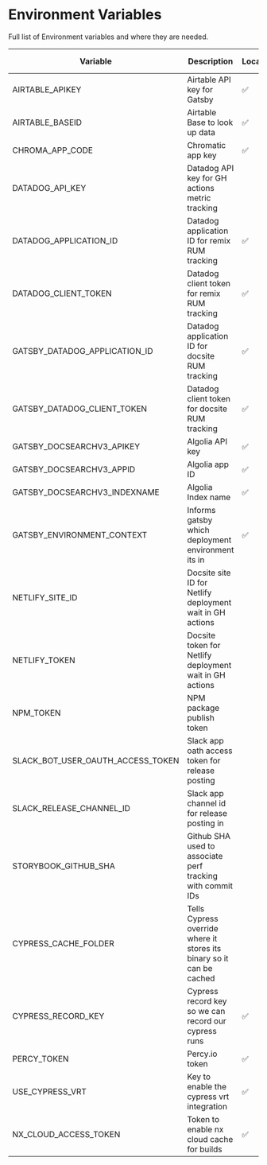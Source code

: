 # Environment Variables

Full list of Environment variables and where they are needed.

| Variable                          | Description                                                           | Local | GH Secrets | Netlify paste | Netlify remix |
| --------------------------------- | --------------------------------------------------------------------- | ----- | ---------- | ------------- | ------------- |
| AIRTABLE_APIKEY                   | Airtable API key for Gatsby                                           | ✅    |            | ✅            |               |
| AIRTABLE_BASEID                   | Airtable Base to look up data                                         | ✅    |            | ✅            |               |
| CHROMA_APP_CODE                   | Chromatic app key                                                     | ✅    | ✅         |               |               |
| DATADOG_API_KEY                   | Datadog API key for GH actions metric tracking                        |       | ✅         |               |               |
| DATADOG_APPLICATION_ID            | Datadog application ID for remix RUM tracking                         | ✅    |            |               | ✅            |
| DATADOG_CLIENT_TOKEN              | Datadog client token for remix RUM tracking                           | ✅    |            |               | ✅            |
| GATSBY_DATADOG_APPLICATION_ID     | Datadog application ID for docsite RUM tracking                       | ✅    |            | ✅            |               |
| GATSBY_DATADOG_CLIENT_TOKEN       | Datadog client token for docsite RUM tracking                         | ✅    |            | ✅            |               |
| GATSBY_DOCSEARCHV3_APIKEY         | Algolia API key                                                       | ✅    |            | ✅            |               |
| GATSBY_DOCSEARCHV3_APPID          | Algolia app ID                                                        | ✅    |            | ✅            |               |
| GATSBY_DOCSEARCHV3_INDEXNAME      | Algolia Index name                                                    | ✅    |            | ✅            |               |
| GATSBY_ENVIRONMENT_CONTEXT        | Informs gatsby which deployment environment its in                    | ✅    |            | ✅            |               |
| NETLIFY_SITE_ID                   | Docsite site ID for Netlify deployment wait in GH actions             |       | ✅         |               |               |
| NETLIFY_TOKEN                     | Docsite token for Netlify deployment wait in GH actions               |       | ✅         |               |               |
| NPM_TOKEN                         | NPM package publish token                                             |       | ✅         |               |               |
| SLACK_BOT_USER_OAUTH_ACCESS_TOKEN | Slack app oath access token for release posting                       |       | ✅         |               |               |
| SLACK_RELEASE_CHANNEL_ID          | Slack app channel id for release posting in                           |       | ✅         |               |               |
| STORYBOOK_GITHUB_SHA              | Github SHA used to associate perf tracking with commit IDs            |       |            |               |               |
| CYPRESS_CACHE_FOLDER              | Tells Cypress override where it stores its binary so it can be cached |       |            | ✅            |               |
| CYPRESS_RECORD_KEY                | Cypress record key so we can record our cypress runs                  | ✅    | ✅         |               |               |
| PERCY_TOKEN                       | Percy.io token                                                        | ✅    | ✅         |               |               |
| USE_CYPRESS_VRT                   | Key to enable the cypress vrt integration                             | ✅    |            |               |               |
| NX_CLOUD_ACCESS_TOKEN             | Token to enable nx cloud cache for builds                             | ✅    | ✅         | ✅            | ✅            |
